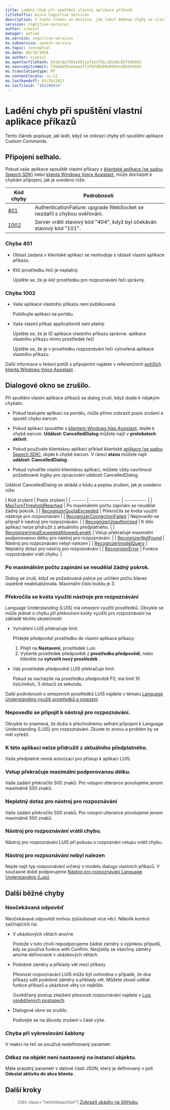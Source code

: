 ```yaml
---
title: Ladění chyb při spuštění vlastní aplikace příkazů
titleSuffix: Azure Cognitive Services
description: V tomto článku se dozvíte, jak ladit běhové chyby ve vlastní aplikaci příkazů.
services: cognitive-services
author: xiaojul
manager: yetian
ms.service: cognitive-services
ms.subservice: speech-service
ms.topic: conceptual
ms.date: 06/18/2020
ms.author: xiaojul
ms.openlocfilehash: b41bcda7381e5811ef1e1f91c102d8c85f50b3b5
ms.sourcegitcommit: f28ebb95ae9aaaff3f87d8388a09b41e0b3445b5
ms.translationtype: MT
ms.contentlocale: cs-CZ
ms.lasthandoff: 03/30/2021
ms.locfileid: "103196914"
---
```

# <a name="debug-errors-when-running-a-custom-commands-application"></a>Ladění chyb při spuštění vlastní aplikace příkazů

Tento článek popisuje, jak ladit, když se zobrazí chyby při spuštění aplikace Custom Commands. 

## <a name="connection-failed"></a>Připojení selhalo.

Pokud vaše aplikace spouštět vlastní příkazy z [klientské aplikace (se sadou Speech SDK)](./how-to-custom-commands-setup-speech-sdk.md) nebo [klienta Windows Voice Assistant](./how-to-custom-commands-developer-flow-test.md), může docházet k chybám připojení, jak je uvedeno níže:

| Kód chyby | Podrobnosti |
| ------- | -------- |
| [401](#error-401) | AuthenticationFailure: upgrade WebSocket se nezdařil s chybou ověřování. |
| [1002](#error-1002) | Server vrátil stavový kód "404", když byl očekáván stavový kód "101". |

### <a name="error-401"></a>Chyba 401
- Oblast zadaná v klientské aplikaci se neshoduje s oblastí vlastní aplikace příkazu.

- Klíč prostředku řeči je neplatný.
    
    Ujistěte se, že je klíč prostředku pro rozpoznávání řeči správný.

### <a name="error-1002"></a>Chyba 1002 
- Vaše aplikace vlastního příkazu není publikovaná.
    
    Publikujte aplikaci na portálu.

- Vaše vlastní příkaz applicationId není platný.

    Ujistěte se, že je ID aplikace vlastního příkazu správné.
 aplikace vlastního příkazu mimo prostředek řeči

    Ujistěte se, že je v prostředku rozpoznávání řeči vytvořená aplikace vlastního příkazu.

Další informace o řešení potíží s připojením najdete v referenčních [potížích klienta Windows Voice Assistant](https://github.com/Azure-Samples/Cognitive-Services-Voice-Assistant/tree/master/clients/csharp-wpf#troubleshooting) .


## <a name="dialog-is-canceled"></a>Dialogové okno se zrušilo.

Při spuštění vlastní aplikace příkazů se dialog zruší, když dojde k nějakým chybám.

- Pokud testujete aplikaci na portálu, může přímo zobrazit popis zrušení a spustit chybu earcon. 

- Pokud aplikaci spouštíte s [klientem Windows hlas Assistant](./how-to-custom-commands-developer-flow-test.md), dojde k chybě earcon. **Událost: CancelledDialog** můžete najít v **protokolech aktivit**.

- Pokud používáte klientskou aplikaci příklad klientské [aplikace (se sadou Speech SDK)](./how-to-custom-commands-setup-speech-sdk.md), dojde k chybě earcon. V rámci **stavu** můžete najít **událost: CancelledDialog** .

- Pokud vytváříte vlastní klientskou aplikaci, můžete vždy navrhnout požadované logiky pro zpracování událostí CancelledDialog.

Událost CancelledDialog se skládá z kódu a popisu zrušení, jak je uvedeno níže:

| Kód zrušení | Popis zrušení |
| ------- | --------------- | ----------- |
| [MaxTurnThresholdReached](#no-progress-was-made-after-the-max-number-of-turns-allowed) | Po maximálním počtu zapínání se neudělal žádný pokrok. |
| [RecognizerQuotaExceeded](#recognizer-usage-quota-exceeded) | Překročila se kvóta využití nástroje pro rozpoznávání |
| [RecognizerConnectionFailed](#connection-to-the-recognizer-failed) | Nepovedlo se připojit k nástroji pro rozpoznávání. |
| [RecognizerUnauthorized](#this-application-cannot-be-accessed-with-the-current-subscription) | K této aplikaci nelze přidružit z aktuálního předplatného. |
| [RecognizerInputExceededAllowedLength](#input-exceeds-the-maximum-supported-length) | Vstup překračuje maximální podporovanou délku pro nástroj pro rozpoznávání. |
| [RecognizerNotFound](#recognizer-not-found) | Nástroj pro rozpoznávání nebyl nalezen |
| [RecognizerInvalidQuery](#invalid-query-for-the-recognizer) | Neplatný dotaz pro nástroj pro rozpoznávání |
| [RecognizerError](#recognizer-return-an-error) | Funkce rozpoznávání vrátí chybu. |

### <a name="no-progress-was-made-after-the-max-number-of-turns-allowed"></a>Po maximálním počtu zapínání se neudělal žádný pokrok.
Dialog se zruší, když se požadovaná patice po určitém počtu kláves úspěšně neaktualizovala. Maximální číslo buildu je 3.

### <a name="recognizer-usage-quota-exceeded"></a>Překročila se kvóta využití nástroje pro rozpoznávání
Language Understanding (LUIS) má omezení využití prostředků. Obvykle se může jednat o chybu při překročení kvóty využití pro rozpoznávání na základě těchto skutečností: 
- Vytváření LUIS překračuje limit.

    Přidejte předpověď prostředku do vlastní aplikace příkazy: 
    1. Přejít na **Nastavení**, prostředek Luis
    1. Vyberte prostředek předpovědi z **prostředku předpovědi**, nebo klikněte na **vytvořit nový prostředek** . 

- Váš prostředek předpovědi LUIS překračuje limit.

    Pokud se nacházíte na prostředku předpovědi F0, má limit 10 tisíc/měsíc, 5 dotazů za sekundu.

Další podrobnosti o omezeních prostředků LUIS najdete v tématu [Language Understanding využití prostředků a omezení](../luis/luis-limits.md#resource-usage-and-limits) .

### <a name="connection-to-the-recognizer-failed"></a>Nepovedlo se připojit k nástroji pro rozpoznávání.
Obvykle to znamená, že došlo k přechodnému selhání připojení k Language Understanding (LUIS) pro rozpoznávání. Zkuste to znovu a problém by se měl vyřešit.

### <a name="this-application-cannot-be-accessed-with-the-current-subscription"></a>K této aplikaci nelze přidružit z aktuálního předplatného.
Vaše předplatné nemá autorizaci pro přístup k aplikaci LUIS. 

### <a name="input-exceeds-the-maximum-supported-length"></a>Vstup překračuje maximální podporovanou délku.
Vaše zadání překročilo 500 znaků. Pro vstupní utterance povolujeme jenom maximálně 500 znaků.

### <a name="invalid-query-for-the-recognizer"></a>Neplatný dotaz pro nástroj pro rozpoznávání
Vaše zadání překročilo 500 znaků. Pro vstupní utterance povolujeme jenom maximálně 500 znaků.

### <a name="recognizer-return-an-error"></a>Nástroj pro rozpoznávání vrátil chybu.
Nástroj pro rozpoznávání LUIS při pokusu o rozpoznání vstupu vrátil chybu.

### <a name="recognizer-not-found"></a>Nástroj pro rozpoznávání nebyl nalezen
Nejde najít typ rozpoznávání určený v modelu dialogu vlastních příkazů. V současné době podporujeme [Nástroj pro rozpoznávání Language Understanding (Luis)](https://www.luis.ai/).

## <a name="other-common-errors"></a>Další běžné chyby
### <a name="unexpected-response"></a>Neočekávaná odpověď
Neočekávané odpovědi mohou způsobovat více věcí. Několik kontrol začínajících na:
- V ukázkových větách ano/ne

    Protože v tuto chvíli nepodporujeme žádné záměry s výjimkou případů, kdy se používá funkce with Confirm. Nezjistily se všechny záměry ano/ne definované v ukázkových větách.

- Podobné záměry a příklady vět mezi příkazy

    Přesnost rozpoznávání LUIS může být ovlivněna v případě, že dva příkazy sdílí podobné záměry a příklady vět. Můžete zkusit udělat funkce příkazů a ukázkové věty co nejblíže.

    Osvědčený postup zlepšení přesnosti rozpoznávání najdete v [Luis osvědčených postupech](../luis/luis-concept-best-practices.md).

- Dialogové okno se zrušilo.
    
    Podívejte se na důvody zrušení v části výše.

### <a name="error-while-rendering-the-template"></a>Chyba při vykreslování šablony
V reakci na řeč se používá nedefinovaný parametr. 

### <a name="object-reference-not-set-to-an-instance-of-an-object"></a>Odkaz na objekt není nastavený na instanci objektu.
Máte prázdný parametr v datové části JSON, který je definovaný v poli **Odeslat aktivitu do akce klienta** .

## <a name="next-steps"></a>Další kroky

> [!div class="nextstepaction"]
> [Zobrazit ukázky na GitHubu](https://aka.ms/speech/cc-samples)
